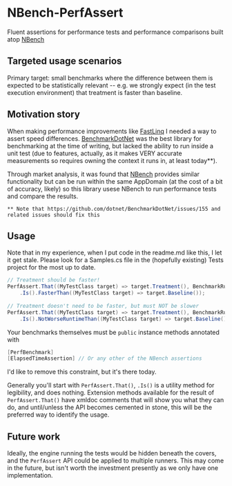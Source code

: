 # NBench-PerfAssert
Fluent assertions for performance tests and performance comparisons built atop [NBench](https://github.com/petabridge/NBench)

## Targeted usage scenarios
Primary target: small benchmarks where the difference between them is expected to be statistically relevant -- e.g. we strongly expect (in the test execution environment) that treatment is faster than baseline.

## Motivation story
When making performance improvements like [FastLinq](https://github.com/ndrwrbgs/FastLinq) I needed a way to assert speed differences. [BenchmarkDotNet](https://github.com/dotnet/BenchmarkDotNet) was the best library for benchmarking at the time of writing, but lacked the ability to run inside a unit test (due to features, actually, as it makes VERY accurate measurements so requires owning the context it runs in, at least today**).

Through market analysis, it was found that [NBench](https://github.com/petabridge/NBench) provides similar functionality but can be run within the same AppDomain (at the cost of a bit of accuracy, likely) so this library usese NBench to run performance tests and compare the results.

    ** Note that https://github.com/dotnet/BenchmarkDotNet/issues/155 and related issues should fix this

## Usage
Note that in my experience, when I put code in the readme.md like this, I let it get stale. Please look for a Samples.cs file in the (hopefully existing) Tests project for the most up to date.

```C#
// Treatment should be faster!
PerfAssert.That((MyTestClass target) => target.Treatment(), BenchmarkRunCache.Instance)
    .Is().FasterThan((MyTestClass target) => target.Baseline());
    
// Treatment doesn't need to be faster, but must NOT be slower
PerfAssert.That((MyTestClass target) => target.Treatment(), BenchmarkRunCache.Instance)
    .Is().NotWorseRuntimeThan((MyTestClass target) => target.Baseline());
```
Your benchmarks themselves must be `public` instance methods annotated with
```C#
[PerfBenchmark]
[ElapsedTimeAssertion] // Or any other of the NBench assertions
```
I'd like to remove this constraint, but it's there today.

Generally you'll start with `PerfAssert.That()`, `.Is()` is a utility method for legibility, and does nothing. Extension methods available for the result of `PerfAssert.That()` have xmldoc comments that will show you what they can do, and until/unless the API becomes cemented in stone, this will be the preferred way to identify the usage.

## Future work
Ideally, the engine running the tests would be hidden beneath the covers, and the `PerfAssert` API could be applied to multiple runners. This may come in the future, but isn't worth the investment presently as we only have one implementation.
